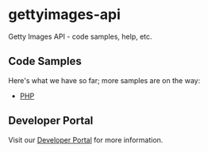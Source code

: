 # gettyimages-api
Getty Images API - code samples, help, etc.

## Code Samples
Here's what we have so far; more samples are on the way:
* [PHP](./code-samples/php)

## Developer Portal
Visit our [Developer Portal](http://developers.gettyimages.com) for more information.
